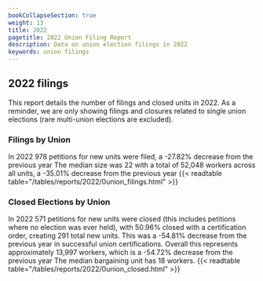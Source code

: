 ```yaml
---
bookCollapseSection: true
weight: 13
title: 2022
pagetitle: 2022 Union Filing Report
description: Data on union election filings in 2022
keywords: union filings
---
```


## 2022 filings

This report details the number of filings and closed units in 2022. As a reminder, we are only showing filings and closures related to single union elections (rare multi-union elections are excluded).

### Filings by Union
In 2022 978 petitions for new units were filed, a -27.82% decrease from the previous year The median size was 22 with a total of 52,048 workers across all units, a -35.01% decrease from the previous year
{{< readtable table="/tables/reports/2022/0union_filings.html" >}}

### Closed Elections by Union
In 2022 571 petitions for new units were closed (this includes petitions where no election was ever held), with 50.96% closed with a certification order, creating 291 total new units. This was a -54.81% decrease from the previous year in successful union certifications. Overall this represents approximately 13,997 workers, which is a -54.72% decrease from the previous year The median bargaining unit has 18 workers.
{{< readtable table="/tables/reports/2022/0union_closed.html" >}}
